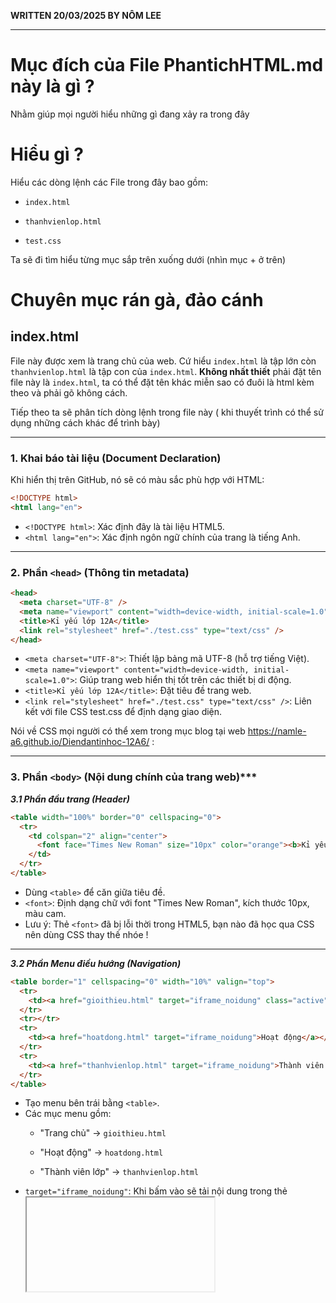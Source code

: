 **WRITTEN 20/03/2025 BY NÔM LEE**

---

# Mục đích của File PhantichHTML.md này là gì ? 

Nhằm giúp mọi người hiểu những gì đang xảy ra trong đây

# Hiểu gì ? 

Hiểu các dòng lệnh các File trong đây bao gồm: 

+ `index.html`

+ `thanhvienlop.html`

+ `test.css`

Ta sẽ đi tìm hiểu từng mục sắp trên xuống dưới (nhìn mục + ở trên) 

# Chuyên mục rán gà, đảo cánh

## **index.html**

File này được xem là trang chủ của web. Cứ hiểu `index.html` là tập lớn còn `thanhvienlop.html` là tập con của `index.html`. **Không nhất thiết** phải đặt tên file này là `index.html`, ta có thể đặt tên khác miễn sao có đuôi là html kèm theo và phải gõ không cách. 

Tiếp theo ta sẽ phân tích dòng lệnh trong file này ( khi thuyết trình có thể sử dụng những cách khác để trình bày) 

***

### 1. Khai báo tài liệu (Document Declaration)


Khi hiển thị trên GitHub, nó sẽ có màu sắc phù hợp với HTML:

```html
<!DOCTYPE html>
<html lang="en">
```
- `<!DOCTYPE html>`: Xác định đây là tài liệu HTML5.
- `<html lang="en">`: Xác định ngôn ngữ chính của trang là tiếng Anh.

***

### 2. Phần `<head>` (Thông tin metadata)
```html
<head>
  <meta charset="UTF-8" />
  <meta name="viewport" content="width=device-width, initial-scale=1.0" />
  <title>Kỉ yếu lớp 12A</title>
  <link rel="stylesheet" href="./test.css" type="text/css" />
</head>
```
- `<meta charset="UTF-8">`: Thiết lập bảng mã UTF-8 (hỗ trợ tiếng Việt).
- `<meta name="viewport" content="width=device-width, initial-scale=1.0">`: Giúp trang web hiển thị tốt trên các thiết bị di động.
- `<title>Kỉ yếu lớp 12A</title>`: Đặt tiêu đề trang web.
- `<link rel="stylesheet" href="./test.css" type="text/css" />`: Liên kết với file CSS test.css để định dạng giao diện.

Nói về CSS mọi người có thể xem trong mục blog tại web https://namle-a6.github.io/Diendantinhoc-12A6/ : 

*** 

### 3. Phần `<body>` (Nội dung chính của trang web)***

***3.1 Phần đầu trang (Header)***

```html
<table width="100%" border="0" cellspacing="0">
  <tr>
    <td colspan="2" align="center">
      <font face="Times New Roman" size="10px" color="orange"><b>Kỉ yếu lớp 12A</b></font>
    </td>
  </tr>
</table>
```
- Dùng `<table>` để căn giữa tiêu đề.
- `<font>`: Định dạng chữ với font "Times New Roman", kích thước 10px, màu cam.
- Lưu ý: Thẻ `<font>` đã bị lỗi thời trong HTML5, bạn nào đã học qua CSS nên dùng CSS thay thế nhóe !

---

***3.2 Phần Menu điều hướng (Navigation)***

```html
<table border="1" cellspacing="0" width="10%" valign="top">
  <tr>
    <td><a href="gioithieu.html" target="iframe_noidung" class="active">Trang chủ</a></td>
  </tr>
  <tr></tr>
  <tr>
    <td><a href="hoatdong.html" target="iframe_noidung">Hoạt động</a></td>
  </tr>
  <tr>
    <td><a href="thanhvienlop.html" target="iframe_noidung">Thành viên lớp</a></td>
  </tr>
</table>
```
- Tạo menu bên trái bằng `<table>`.
- Các mục menu gồm:
  - "Trang chủ" → `gioithieu.html`

  - "Hoạt động" → `hoatdong.html`

  - "Thành viên lớp" → `thanhvienlop.html`
- `target="iframe_noidung"`: Khi bấm vào sẽ tải nội dung trong thẻ <iframe>.

---

***3.3 Phần nội dung chính (Main Content)***

```html
<table width="100%" height="1000px" border="0" cellspacing="0">
  <tr>
    <td width="10%" valign="top"></td>
    <td>
      <iframe
        src="gioithieu.html"
        name="iframe_noidung"
        width="100%"
        height="1000px"
        frameborder="0"
      ></iframe>
    </td>
  </tr>
</table>
```
- Bố cục chính:
  - Cột trái (10% chiều rộng): Chứa menu.
  - Cột phải (90%): Chứa `<iframe>` để hiển thị nội dung động.
- `<iframe>` hiển thị file gioithieu.html mặc định.
- `name="iframe_noidung"`: Giúp các liên kết trong menu cập nhật nội dung của iframe.

---

***3.4 Chân trang (Footer)***
```html
<hr />
<center>
  <header>
    <font face="Times New Roman" size="3">
      <h2>Dễ dàng truy cập và theo dõi</h2>
      <p>
        Bạn đang ghé thăm kỉ yếu lớp 12A6 - Xin cảm ơn đã quan tâm kỉ yếu của lớp 12A6
      </p>
    </font>
  </header>
  <footer>
    <font size="3px">© Copyright, Lớp 12A6 2024 - 2025</font>
  </footer>
</center>
```
- `<hr />`: Kẻ đường ngang phân cách nội dung chính và chân trang.
- `<header>`: Chứa thông tin chào mừng.
- `<footer>`: Chứa bản quyền của lớp.
- Lưu ý: `<center>` đã bị lỗi thời trong HTML5, các bạn nên dùng CSS (text-align: center;).

---
```html
<script>
  document.addEventListener("DOMContentLoaded", function () {
    let links = document.querySelectorAll("table a");
    let currentUrl = window.location.href;

    links.forEach((link) => {
      link.addEventListener("click", function () {
        links.forEach((l) => l.classList.remove("active"));
        this.classList.add("active");
      });

      if (currentUrl.includes(link.getAttribute("href"))) {
        link.classList.add("active");
      }
    });
  });
</script>
```
- **Lưu ý**: không nhất thiết hiểu và bỏ vào dòng lệnh của mình để làm ( kể cả thuyết trình), vì phần này nằm ngoài khuôn khổ học trong sách. Mình bỏ vô vì cho đủ dòng lệnh mình làm cho đẹp ba hoa lá họe, cũng như ai hiểu về java thì cứ vô tư đọc và lấy nhé!
- Chức năng chính:
  - Khi trang tải xong `(DOMContentLoaded)`, JavaScript tìm tất cả các thẻ `<a>` trong `<table>`.
  - Khi nhấn vào một liên kết:
    - Xóa lớp `active` của các liên kết khác.
    - Thêm lớp `active` cho liên kết được chọn.
  - Nếu URL hiện tại chứa đường dẫn của liên kết, liên kết đó sẽ được đánh dấu là `active`.
  - Lưu ý: Để hiệu ứng hoạt động, bạn cần thêm CSS cho `.active` trong `test.css`.

***

### Kết luận: 

Trang web của chúng ta đã ổn nhưng có thể cải tiến bằng cách dùng <div> thay cho <table> và áp dụng CSS thay vì <font>. Điều này giúp trang web hiện đại hơn và dễ dàng mở rộng. 

***

## **thanhvienlop.html**

Giờ ta đến với mục con của `index.html` là `thanhvienlop.html`. 

***

### 1. Khai báo tài liệu HTML 

Như bên `index.html`

---

### 2. Phần `<head>` (Cấu hình trang web)

Như bên `index.html`, chỉ có `<title>Thành viên lớp</title>`: Tiêu đề hiển thị trên trình duyệt là khác chút. 

---

### 3. Phần tiêu đề trang 

```html
<table border="0" width="700" valign="top">
  <tr>
    <td colspan="2" align="center">
      <font face="Times New Roman" color="blue" size="6px"><b>Thành viên lớp</b></font>
    </td>
  </tr>
</table>
```
- Dùng `<table>` để căn giữa tiêu đề.
- Dùng `<font>` để định dạng chữ ("Times New Roman", màu xanh, size 6px).

**Cải thiện đề xuất:**
- `<font>` đã lỗi thời, nên thay bằng CSS:

```CSS
.title {
  font-family: "Times New Roman", serif;
  font-size: 30px;
  color: blue;
  font-weight: bold;
  text-align: center;
}
```

```html
<table border="0" width="700" valign="top">
  <tr>
    <td colspan="2" align="center">
      <h1 class="title">Thành viên lớp</h1>
    </td>
  </tr>
</table>
```

---

### 4. Bảng danh sách thành viên

Vì danh sách lớp tận 46 thành viên, nên mình chỉ lấy ví dụ một dòng sau đây để giúp các bạn hiểu và từ đó làm y chang tương tự và chỉ cần thay những thông tin sao cho phù hợp ( tổng hợp thông tin từng thành viên lớp vào một file như Excel nhé )

```html
<table class="table" width="700" height="10">
  <tr>
    <th width="10%">STT</th>
    <th width="40%">Họ và tên</th>
    <th width="15%">Ngày sinh</th>
    <th width="20%">Chức vụ</th>
    <th width="15%"></th>
  </tr>
  <tr align="center">
    <td>1</td>
    <td><p align="left">Lê Huỳnh Duy Anh</p></td>
    <td>25/06/2007</td>
    <td>TNXK</td>
    <td><a href="#">Xem chi tiết</a></td>
  </tr>
</table>
```

- Tạo bảng danh sách thành viên.
- Cột gồm: **STT, Họ và tên, Ngày sinh, Chức vụ, Xem chi tiết**.
- `align="center"` căn giữa nội dung cột.
- `<p align="left">` căn lề trái tên.

**Cải thiện đề xuất:**

- Dùng CSS thay `align="center"` (HTML5 không khuyến khích dùng `align`).
- Thêm viền và khoảng cách cho bảng trong `test.css`:

```css
.table {
  width: 700px;
  border-collapse: collapse;
}
.table th, .table td {
  border: 1px solid black;
  padding: 8px;
  text-align: center;
}
.table th {
  background-color: #f2f2f2;
}
.table td p {
  text-align: left;
  margin: 0;
}
.table a {
  color: blue;
  text-decoration: none;
}
.table a:hover {
  text-decoration: underline;
}
```
- HTML sau khi tối ưu:
```html
<table class="table">
  <tr>
    <th>STT</th>
    <th>Họ và tên</th>
    <th>Ngày sinh</th>
    <th>Chức vụ</th>
    <th>Hành động</th>
  </tr>
  <tr>
    <td>1</td>
    <td>Lê Huỳnh Duy Anh</td>
    <td>25/06/2007</td>
    <td>TNXK</td>
    <td><a href="#">Xem chi tiết</a></td>
  </tr>
</table>
```
---

### 5. Gợi ý mở rộng (ko nhất thiết nên có thể bỏ qua)

Nếu danh sách lớp có nhiều người, có thể dùng JavaScript để hiển thị danh sách từ JSON, thay vì viết HTML thủ công.

**Bước 1: Tạo `data.js` (danh sách thành viên)**
```java
const members = [
  { stt: 1, name: "Lê Huỳnh Duy Anh", birth: "25/06/2007", role: "TNXK" },
  { stt: 2, name: "Nguyễn Văn A", birth: "10/08/2007", role: "Lớp trưởng" },
  { stt: 3, name: "Trần Thị B", birth: "15/03/2007", role: "Thủ quỹ" },
];

document.addEventListener("DOMContentLoaded", function () {
  let table = document.querySelector(".table tbody");

  members.forEach((member) => {
    let row = `
      <tr>
        <td>${member.stt}</td>
        <td>${member.name}</td>
        <td>${member.birth}</td>
        <td>${member.role}</td>
        <td><a href="#">Xem chi tiết</a></td>
      </tr>
    `;
    table.innerHTML += row;
  });
});
```

**Bước 2: Cập nhật HTML để dùng JavaScript**
```html
<table class="table">
  <thead>
    <tr>
      <th>STT</th>
      <th>Họ và tên</th>
      <th>Ngày sinh</th>
      <th>Chức vụ</th>
      <th>Hành động</th>
    </tr>
  </thead>
  <tbody>
    <!-- Dữ liệu sẽ được thêm tự động bằng JavaScript -->
  </tbody>
</table>
<script src="data.js"></script>
```

**Lợi ích của cách này:**

✅ Không cần sửa HTML mỗi khi thêm thành viên mới.

✅ Dữ liệu dễ quản lý, có thể lấy từ API hoặc file JSON.

### Kết luận:

Chúng đã xây dựng một trang danh sách lớp cơ bản rất tốt. Với các tối ưu trên, trang sẽ chuyên nghiệp hơn, dễ mở rộng và tương thích với chuẩn HTML5. 😃

***

## **test.css**

Cuối cùng trong cái dự án này là file `test.css`, file này các bạn có thể lấy hoặc không, tuy vậy mình khuyên các bạn nên lấy vì 

- Cơ bản mik lười sửa lại code ở trên kkk
- Đằng nào cuối kì các bạn cũng học CSS nên mình giới thiệu trước (xem thêm qua web ở mục blog nhé)
- Tạo thêm điểm nhấn cho web để các bạn trình bày sản phẩm cho cô, tăng cơ hội điểm cao ( hoặc không )

---

### 1. Định dạng chung cho thẻ <a> (liên kết)

```css
a {
  text-decoration: none;
  color: blue; /* Màu chữ mặc định của liên kết */
  font-size: 15px;
  font-family: "Times New Roman", serif;
  transition: color 0.3s ease; /* Hiệu ứng chuyển đổi màu chữ mượt mà */
}
```
- `text-decoration: none`; → Xóa gạch chân mặc định của liên kết.
- `color: blue`; → Màu chữ của liên kết mặc định là xanh dương.
- `font-size`: 15px; → Cỡ chữ của liên kết là 15 pixel.
- `font-family`: "Times New Roman", serif; → Sử dụng font "Times New Roman" hoặc font serif nếu không có.
- `transition: color 0.3s ease`; → Khi màu chữ thay đổi, nó sẽ chuyển đổi trong 0.3 giây với hiệu ứng mượt.

---

### 2. Hiệu ứng khi di chuột vào liên kết `(hover)`
```css
a:hover {
  color: orange; /* Khi di chuột vào, đổi màu thành cam */
}
```
- Khi di chuột vào một liên kết, màu của nó sẽ đổi thành màu cam (orange).
- Đây là cách tạo hiệu ứng trực quan giúp người dùng biết rằng liên kết có thể được nhấp vào.

---

### 3. Định dạng các tiêu đề (`title`, `title1`, `title2`)

```css
.title {
  font-family: "Times New Roman", serif;
  font-style: normal;
  color: orange;
  font-size: 50px;
}
```
- `.title` → Dùng cho tiêu đề chính, có:
  - Font "Times New Roman".
  - Màu chữ cam (orange).
  - Kích thước chữ 50px (rất lớn).

```css
.title1 {
  font-family: "Times New Roman", serif;
  font-style: normal;
  color: blue;
  font-size: 20px;
}
```
- `.title1` → Dùng cho tiêu đề phụ:
  - Font "Times New Roman".
  - Màu chữ xanh dương (blue).
  - Kích thước chữ 20px.

```css
.title2 {
  font-family: "Times New Roman", serif;
  font-style: normal;
  color: blue;
  font-size: 30px;
}
```
- `.title2` → Tiêu đề có kích thước 30px, màu xanh dương.

---

### 4. Định dạng bảng `(.table)`

```css
.table {
  border-collapse: collapse;
  border: 1px solid blue; /* Viền xanh nước biển */
}
```
- `border-collapse: collapse`; → Làm cho viền bảng gọn lại, không bị giãn ra.
- `border: 1px solid blue`; → Viền bảng có độ dày 1px, màu xanh nước biển (blue).

***4.1. Định dạng tiêu đề và nội dung bảng***

```css
.table th,
.table td {
  border: 1px solid blue; /* Viền xanh nước biển */
  padding: 8px;
  text-align: center;
}
```
- `border: 1px solid blue`; → Các ô tiêu đề `(<th>)` và ô dữ liệu `(<td>)` đều có viền xanh.
- `padding: 8px`; → Khoảng cách giữa nội dung và viền ô là **8px**.
- `text-align: center`; → Căn giữa nội dung trong ô.

---

### 5. Định dạng đặc biệt cho liên kết trong bảng

```css
table a:hover {
  color: orange;
}
```
- Khi di chuột vào liên kết bên trong bảng, màu chữ đổi thành cam.

```css
table a.active {
  color: red; /* Màu khi đang ở trang đó */
}
```

- Nếu liên kết đang được chọn (tức là trang hiện tại trùng với liên kết đó), nó sẽ có **màu đỏ (red)**.

---

### 6. Tổng kết

| **Thành phần** | 	**Chức năng** |
| :--- | :--- | 
| `a` | Xóa gạch chân, đổi màu liên kết, thêm hiệu ứng mượt khi đổi màu |
| a:hover | Khi di chuột vào, liên kết đổi sang màu cam |
| .title, .title1, .title2 | Định dạng các tiêu đề với màu sắc và kích thước khác nhau |
| .table | Định dạng bảng với viền xanh và gọn gàng hơn |
| .table th, .table td | 	Thêm viền, padding và căn giữa nội dung ô bảng |
| table a:hover | Khi di chuột vào liên kết trong bảng, đổi màu cam |
| table a.active | Khi liên kết trong bảng đang ở trang hiện tại, đổi màu đỏ |

***

**- The end -**
